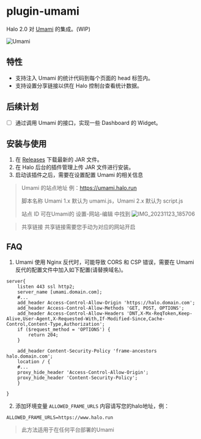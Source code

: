 # plugin-umami

Halo 2.0 对 [Umami](https://github.com/umami-software/umami) 的集成。(WIP)

![Umami](./screenshots//umami.png)

## 特性

- 支持注入 Umami 的统计代码到每个页面的 head 标签内。
- 支持设置分享链接以供在 Halo 控制台查看统计数据。

## 后续计划

- [ ] 通过调用 Umami 的接口，实现一些 Dashboard 的 Widget。

## 安装与使用

1. 在 [Releases](https://github.com/halo-sigs/plugin-umami/releases) 下载最新的 JAR 文件。
2. 在 Halo 后台的插件管理上传 JAR 文件进行安装。
3. 启动该插件之后，需要在设置配置 Umami 的相关信息
> Umami 的站点地址 例：https://umami.halo.run
> 
> 脚本名称 Umami 1.x 默认为 umami.js，Umami 2.x 默认为 script.js
> 
> 站点 ID 可在Umami的 设置-网站-编辑 中找到
>  ![IMG_20231123_185706](https://github.com/V-Official-233/plugin-umami/assets/104217168/eab1b464-0325-4147-b5b4-19d468bdbf1b)

> 共享链接 共享链接需要您手动为对应的网站开启





## FAQ

1. Umami 使用 Nginx 反代时，可能导致 CORS 和 CSP 错误，需要在 Umami 反代的配置文件中加入如下配置(请替换域名)。
```
server{
    listen 443 ssl http2;
    server_name [umami.domain.com];
    #...
    add_header Access-Control-Allow-Origin 'https://halo.domain.com';
    add_header Access-Control-Allow-Methods 'GET, POST, OPTIONS';
    add_header Access-Control-Allow-Headers 'DNT,X-Mx-ReqToken,Keep-Alive,User-Agent,X-Requested-With,If-Modified-Since,Cache-Control,Content-Type,Authorization';
    if ($request_method = 'OPTIONS') {
        return 204;
    }

    add_header Content-Security-Policy 'frame-ancestors halo.domain.com';
    location / {
    #...
    proxy_hide_header 'Access-Control-Allow-Origin';
    proxy_hide_header 'Content-Security-Policy';
    }

}
```
2. 添加环境变量 `ALLOWED_FRAME_URLS` 内容请写您的halo地址，例：
```
ALLOWED_FRAME_URLS=https://www.halo.run
```
> 此方法适用于在任何平台部署的Umami
